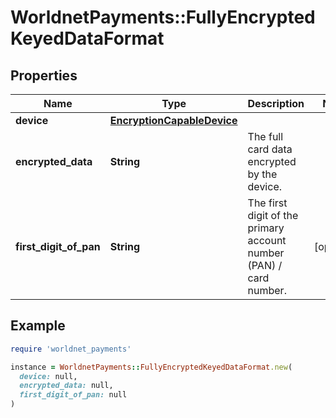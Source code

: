 # WorldnetPayments::FullyEncryptedKeyedDataFormat

## Properties

| Name | Type | Description | Notes |
| ---- | ---- | ----------- | ----- |
| **device** | [**EncryptionCapableDevice**](EncryptionCapableDevice.md) |  |  |
| **encrypted_data** | **String** | The full card data encrypted by the device. |  |
| **first_digit_of_pan** | **String** | The first digit of the primary account number (PAN) / card number. | [optional] |

## Example

```ruby
require 'worldnet_payments'

instance = WorldnetPayments::FullyEncryptedKeyedDataFormat.new(
  device: null,
  encrypted_data: null,
  first_digit_of_pan: null
)
```

